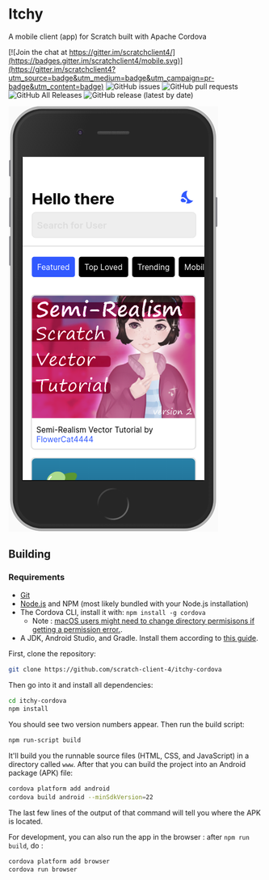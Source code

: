 # Itchy

A mobile client (app) for Scratch built with Apache Cordova

[![Join the chat at https://gitter.im/scratchclient4/](https://badges.gitter.im/scratchclient4/mobile.svg)](https://gitter.im/scratchclient4?utm_source=badge&utm_medium=badge&utm_campaign=pr-badge&utm_content=badge)
![GitHub issues](https://img.shields.io/github/issues-raw/scratch-client-4/mobile)
![GitHub pull requests](https://img.shields.io/github/issues-pr/scratch-client-4/mobile)
![GitHub All Releases](https://img.shields.io/github/downloads/Scratch-Client-4/mobile/total)
![GitHub release (latest by date)](https://img.shields.io/github/v/release/Scratch-Client-4/mobile)

![A screenshot of Itchy](/asset/screenshot.png)

## Building
### Requirements
- [Git](https://git-scm.org)
- [Node.js](https://nodejs.org) and NPM (most likely  bundled with your Node.js installation)
- The Cordova CLI, install it with: `npm install -g cordova`
  - Note : [macOS users might need to change directory permisisons if getting a permission error.](https://stackoverflow.com/a/47252840/10074924).
- A JDK, Android Studio, and Gradle. Install them according to [this guide](https://cordova.apache.org/docs/en/latest/guide/platforms/android/index.html).

First, clone the repository:
```bash
git clone https://github.com/scratch-client-4/itchy-cordova
```
Then go into it and install all dependencies:
```bash
cd itchy-cordova
npm install
```

You should see two version numbers appear.  Then run the build script:
```bash
npm run-script build
```
It'll build you the runnable source files (HTML, CSS, and JavaScript) in a directory called `www`.  After that you can build the project into an Android package (APK) file:
```bash
cordova platform add android
cordova build android --minSdkVersion=22
```
The last few lines of the output of that command will tell you where the APK is located.

For development, you can also run the app in the browser : after `npm run build`, do :
```
cordova platform add browser
cordova run browser
```
